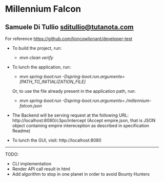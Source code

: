 # Millennium Falcon
## Samuele Di Tullio sditullio@tutanota.com

For reference https://github.com/lioncowlionant/developer-test 

- To build the project, run: 
    - *mvn clean verify*


- To lunch the application, run: 

    - *mvn spring-boot:run -Dspring-boot.run.arguments=[PATH_TO_INITIALIZATION_FILE]*
 
    Or, to use the file already present in the application path, run:

  - *mvn spring-boot:run -Dspring-boot.run.arguments=./millennium-falcon.json*


- The Backend will be serving request at the following URL: http://localhost:8080/c3po/intercept
(Accept empire.json, that is JSON object containing empire intereception as described in specification Readme)


- To lunch the GUI, visit: http://localhost:8080

---
TODO:
- CLI implementation
- Render API call result in html
- Add algorithm to stop in one planet in order to avoid Bounty Hunters
